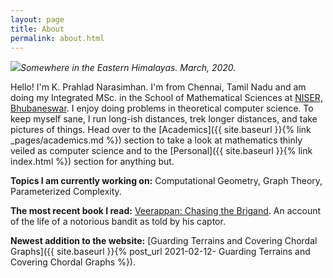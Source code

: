 ```yaml
---
layout: page
title: About
permalink: about.html
---
```


![]({{site.baseurl}}/images/DSC_0191.jpg)*Somewhere in the Eastern Himalayas. March, 2020.*

Hello! I'm K. Prahlad Narasimhan. I'm from Chennai, Tamil Nadu and am  doing my Integrated MSc. in the School of Mathematical Sciences at [NISER, Bhubaneswar](https://www.niser.ac.in). I enjoy doing problems in theoretical computer science. To keep myself  sane, I run long-ish distances, trek longer distances, and take pictures of things. Head over to the [Academics]({{ site.baseurl }}{% link _pages/academics.md %}) section to take a look at mathematics thinly veiled as computer science and to the [Personal]({{ site.baseurl }}{% link index.html %}) section for anything but.

**Topics I am currently working on:** Computational Geometry, Graph Theory, Parameterized Complexity.

**The most recent book I read:** [Veerappan: Chasing the Brigand](https://www.goodreads.com/book/show/34314211-veerappan). An account of the life of a notorious bandit as told by his captor.

**Newest addition to the website:** [Guarding Terrains and Covering Chordal Graphs]({{ site.baseurl }}{% post_url 2021-02-12- Guarding Terrains and Covering Chordal Graphs %}).